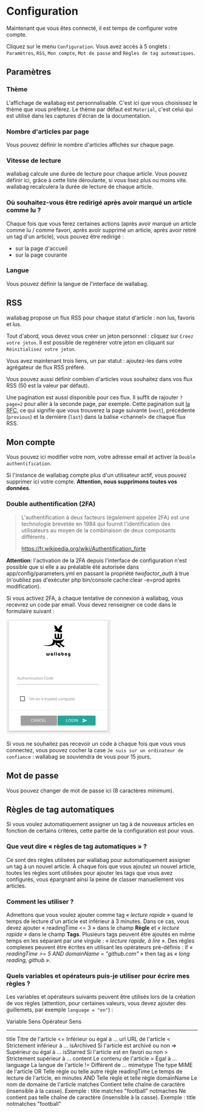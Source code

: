 Configuration
=============

Maintenant que vous êtes connecté, il est temps de configurer votre
compte.

Cliquez sur le menu `Configuration`. Vous avez accès à 5 onglets :
`Paramètres`, `RSS`, `Mon compte`, `Mot de passe` and
`Règles de tag automatiques`.

Paramètres
----------

### Thème

L'affichage de wallabag est personnalisable. C'est ici que vous
choisissez le thème que vous préférez. Le thème par défaut est
`Material`, c'est celui qui est utilisé dans les captures d'écran de la
documentation.

### Nombre d'articles par page

Vous pouvez définir le nombre d'articles affichés sur chaque page.

### Vitesse de lecture

wallabag calcule une durée de lecture pour chaque article. Vous pouvez
définir ici, grâce à cette liste déroulante, si vous lisez plus ou moins
vite. wallabag recalculera la durée de lecture de chaque article.

### Où souhaitez-vous être redirigé après avoir marqué un article comme lu ?

Chaque fois que vous ferez certaines actions (après avoir marqué un
article comme lu / comme favori, après avoir supprimé un article, après
avoir retiré un tag d'un article), vous pouvez être redirigé :

-   sur la page d'accueil
-   sur la page courante

### Langue

Vous pouvez définir la langue de l'interface de wallabag.

RSS
---

wallabag propose un flux RSS pour chaque statut d'article : non lus,
favoris et lus.

Tout d'abord, vous devez vous créer un jeton personnel : cliquez sur
`Créez votre jeton`. Il est possible de regénérer votre jeton en
cliquant sur `Réinitialisez votre jeton`.

Vous avez maintenant trois liens, un par statut : ajoutez-les dans votre
agrégateur de flux RSS préféré.

Vous pouvez aussi définir combien d'articles vous souhaitez dans vos
flux RSS (50 est la valeur par défaut).

Une pagination est aussi disponible pour ces flux. Il suffit de rajouter
`?page=2` pour aller à la seconde page, par exemple. Cette pagination
suit [la RFC](https://tools.ietf.org/html/rfc5005#page-4), ce qui
signifie que vous trouverez la page suivante (`next`), précédente
(`previous`) et la dernière (`last`) dans la balise &lt;channel&gt; de
chaque flux RSS.

Mon compte
----------

Vous pouvez ici modifier votre nom, votre adresse email et activer la
`Double authentification`.

Si l'instance de wallabag compte plus d'un utilisateur actif, vous
pouvez supprimer ici votre compte. **Attention, nous supprimons toutes
vos données**.

### Double authentification (2FA)

> L'authentification à deux facteurs (également appelée 2FA) est une
> technologie brevetée en 1984 qui fournit l'identification des
> utilisateurs au moyen de la combinaison de deux composants différents
> .
>
> <https://fr.wikipedia.org/wiki/Authentification_forte>

**Attention**: l'activation de la 2FA depuis l'interface de
configuration n'est possible que si elle a au préalable été autorisée
dans app/config/parameters.yml en passant la propriété *twofactor\_auth*
à true (n'oubliez pas d'exécuter php bin/console cache:clear -e=prod
après modification).

Si vous activez 2FA, à chaque tentative de connexion à wallabag, vous
recevrez un code par email. Vous devez renseigner ce code dans le
formulaire suivant :

![Authentification à deux facteurs](../../img/user/2FA_form.png)

Si vous ne souhaitez pas recevoir un code à chaque fois que vous vous
connectez, vous pouvez cocher la case
`Je suis sur un ordinateur de confiance` : wallabag se souviendra de
vous pour 15 jours.

Mot de passe
------------

Vous pouvez changer de mot de passe ici (8 caractères minimum).

Règles de tag automatiques
--------------------------

Si vous voulez automatiquement assigner un tag à de nouveaux articles en
fonction de certains critères, cette partie de la configuration est pour
vous.

### Que veut dire « règles de tag automatiques » ?

Ce sont des règles utilisées par wallabag pour automatiquement assigner
un tag à un nouvel article. À chaque fois que vous ajoutez un nouvel
article, toutes les règles sont utilisées pour ajouter les tags que vous
avez configurés, vous épargnant ainsi la peine de classer manuellement
vos articles.

### Comment les utiliser ?

Admettons que vous voulez ajouter comme tag *« lecture rapide »* quand
le temps de lecture d'un article est inférieur à 3 minutes. Dans ce cas,
vous devez ajouter « readingTime &lt;= 3 » dans le champ **Règle** et
*« lecture rapide »* dans le champ **Tags**. Plusieurs tags peuvent être
ajoutés en même temps en les séparant par une virgule : *« lecture
rapide, à lire »*. Des règles complexes peuvent être écrites en
utilisant les opérateurs pré-définis : if *« readingTime &gt;= 5 AND
domainName = "github.com" »* then tag as *« long reading, github »*.

### Quels variables et opérateurs puis-je utiliser pour écrire mes règles ?

Les variables et opérateurs suivants peuvent être utilisés lors de la
création de vos règles (attention, pour certaines valeurs, vous devez
ajouter des guillemets, par exemple `language = "en"`) :

  Variable      Sens                                           Opérateur   Sens
  ------------- ---------------------------------------------- ----------- ----------------------------------------------------------------------------------------------------------
  title         Titre de l'article                             &lt;=       Inférieur ou égal à …
  url           URL de l'article                               &lt;        Strictement inférieur à …
  isArchived    Si l'article est archivé ou non                =&gt;       Supérieur ou égal à …
  isStarred     Si l'article est en favori ou non              &gt;        Strictement supérieur à …
  content       Le contenu de l'article                        =           Égal à …
  language      La langue de l'article                         !=          Différent de …
  mimetype      The type MIME de l'article                     OR          Telle règle ou telle autre règle
  readingTime   Le temps de lecture de l'article, en minutes   AND         Telle règle et telle règle
  domainName    Le nom de domaine de l'article                 matches     Contient telle chaîne de caractère (insensible à la casse). Exemple : title matches "football"
                                                               notmaches   Ne contient pas telle chaîne de caractère (insensible à la casse). Exemple : title notmatches "football"


